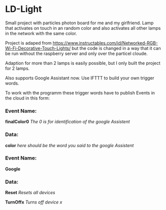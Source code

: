 # LD-Light
Small project with particles photon board for me and my girlfriend. Lamp that activates on touch in an random color and also activates all other lamps in the network with the same color.

Project is adaped from https://www.instructables.com/id/Networked-RGB-Wi-Fi-Decorative-Touch-Lights/ but the code is changed in a way that it can be run without the raspberry server and only over the particel cloude.

Adaption for more than 2 lamps is easily possible, but I only built the project for 2 lamps.



Also supports Google Assistant now. Use IFTTT to build your own trigger words.

To work with the programm these trigger words have to publish Events in the cloud in this form:

### Event Name:

**finalColor0** *The 0 is for identification of the google Assistent*

### Data:

**color** *here should be the word you said to the google Assistent*


### Event Name:

**Google**

### Data:

**Reset** *Resets all devices*

**TurnOffx** *Turns off device x*

